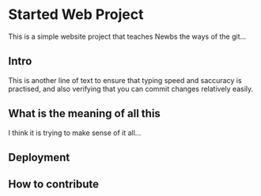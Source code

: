 # Started Web Project

This is a simple website project that teaches Newbs the ways of the git...

## Intro

This is another line of text to ensure that typing speed and saccuracy is practised, and also verifying that you can commit changes relatively easily.

## What is the meaning of all this

I think it is trying to make sense of it all...

## Deployment

## How to contribute

